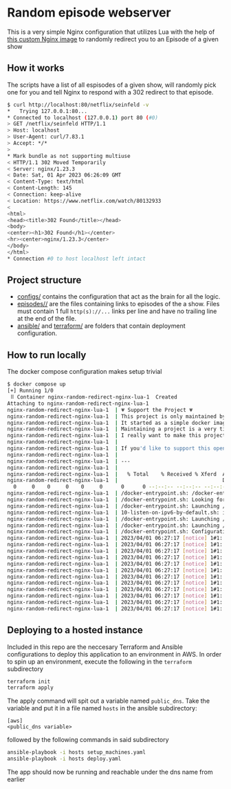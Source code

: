 # Random episode webserver

This is a very simple Nginx configuration that utilizes Lua with the help of
[this custom Nginx image](https://github.com/fabiocicerchia/nginx-lua) to randomly redirect
you to an Episode of a given show

## How it works

The scripts have a list of all espisodes of a given show, will randomly pick one for you and tell
Nginx to respond with a 302 redirect to that episode.

```bash
$ curl http://localhost:80/netflix/seinfeld -v
*   Trying 127.0.0.1:80...
* Connected to localhost (127.0.0.1) port 80 (#0)
> GET /netflix/seinfeld HTTP/1.1
> Host: localhost
> User-Agent: curl/7.83.1
> Accept: */*
> 
* Mark bundle as not supporting multiuse
< HTTP/1.1 302 Moved Temporarily
< Server: nginx/1.23.3
< Date: Sat, 01 Apr 2023 06:26:09 GMT
< Content-Type: text/html
< Content-Length: 145
< Connection: keep-alive
< Location: https://www.netflix.com/watch/80132933
< 
<html>
<head><title>302 Found</title></head>
<body>
<center><h1>302 Found</h1></center>
<hr><center>nginx/1.23.3</center>
</body>
</html>
* Connection #0 to host localhost left intact
```

## Project structure

- [configs/](configs/) contains the configuration that act as the brain for all the logic.
- [episodes/<service>/<show>](episodes/) are the files containing links to episodes of the a show.
Files must contain 1 full `http(s)://...` links per line and have no trailing line at
the end of the file.
- [ansible/](ansible/) and [terraform/](terraform/) are folders that contain deployment configuration.

## How to run locally

The docker compose configuration makes setup trivial

```bash
$ docker compose up
[+] Running 1/0
 ⠿ Container nginx-random-redirect-nginx-lua-1  Created                                                                                                        0.0s
Attaching to nginx-random-redirect-nginx-lua-1
nginx-random-redirect-nginx-lua-1  | 💗 Support the Project 💗
nginx-random-redirect-nginx-lua-1  | This project is only maintained by one person, Fabio Cicerchia <https://github.com/fabiocicerchia>.
nginx-random-redirect-nginx-lua-1  | It started as a simple docker image, now it updates automatically periodically and provides support for multiple disto 😎
nginx-random-redirect-nginx-lua-1  | Maintaining a project is a very time consuming activity, especially when done alone 💪
nginx-random-redirect-nginx-lua-1  | I really want to make this project better and become super cool 🚀
nginx-random-redirect-nginx-lua-1  | 
nginx-random-redirect-nginx-lua-1  | If you'd like to support this open-source project I'll appreciate any kind of contribution <https://github.com/sponsors/fabiocicerchia>.
nginx-random-redirect-nginx-lua-1  | 
nginx-random-redirect-nginx-lua-1  | ---
nginx-random-redirect-nginx-lua-1  | 
nginx-random-redirect-nginx-lua-1  |   % Total    % Received % Xferd  Average Speed   Time    Time     Time  Current
nginx-random-redirect-nginx-lua-1  |                                  Dload  Upload   Total   Spent    Left  Speed
  0     0    0     0    0     0      0      0 --:--:-- --:--:-- --:--:--     0
nginx-random-redirect-nginx-lua-1  | /docker-entrypoint.sh: /docker-entrypoint.d/ is not empty, will attempt to perform configuration
nginx-random-redirect-nginx-lua-1  | /docker-entrypoint.sh: Looking for shell scripts in /docker-entrypoint.d/
nginx-random-redirect-nginx-lua-1  | /docker-entrypoint.sh: Launching /docker-entrypoint.d/10-listen-on-ipv6-by-default.sh
nginx-random-redirect-nginx-lua-1  | 10-listen-on-ipv6-by-default.sh: info: IPv6 listen already enabled
nginx-random-redirect-nginx-lua-1  | /docker-entrypoint.sh: Launching /docker-entrypoint.d/20-envsubst-on-templates.sh
nginx-random-redirect-nginx-lua-1  | /docker-entrypoint.sh: Launching /docker-entrypoint.d/30-tune-worker-processes.sh
nginx-random-redirect-nginx-lua-1  | /docker-entrypoint.sh: Configuration complete; ready for start up
nginx-random-redirect-nginx-lua-1  | 2023/04/01 06:27:17 [notice] 1#1: using the "epoll" event method
nginx-random-redirect-nginx-lua-1  | 2023/04/01 06:27:17 [notice] 1#1: nginx/1.23.3
nginx-random-redirect-nginx-lua-1  | 2023/04/01 06:27:17 [notice] 1#1: built by gcc 12.2.1 20220924 (Alpine 12.2.1_git20220924-r4) 
nginx-random-redirect-nginx-lua-1  | 2023/04/01 06:27:17 [notice] 1#1: OS: Linux 5.15.49-linuxkit
nginx-random-redirect-nginx-lua-1  | 2023/04/01 06:27:17 [notice] 1#1: getrlimit(RLIMIT_NOFILE): 1048576:1048576
nginx-random-redirect-nginx-lua-1  | 2023/04/01 06:27:17 [notice] 1#1: start worker processes
nginx-random-redirect-nginx-lua-1  | 2023/04/01 06:27:17 [notice] 1#1: start worker process 25
nginx-random-redirect-nginx-lua-1  | 2023/04/01 06:27:17 [notice] 1#1: start worker process 26
nginx-random-redirect-nginx-lua-1  | 2023/04/01 06:27:17 [notice] 1#1: start worker process 27
nginx-random-redirect-nginx-lua-1  | 2023/04/01 06:27:17 [notice] 1#1: start worker process 28
nginx-random-redirect-nginx-lua-1  | 2023/04/01 06:27:17 [notice] 1#1: start worker process 29
nginx-random-redirect-nginx-lua-1  | 2023/04/01 06:27:17 [notice] 1#1: start worker process 30
```

## Deploying to a hosted instance

Included in this repo are the neccesary Terraform and Ansible configurations to deploy this application to
an environment in AWS. In order to spin up an environment, execute the following in the `terraform` subdirectory

```bash
terraform init
terraform apply
```

The apply command will spit out a variable named `public_dns`. Take the variable and put
it in a file named `hosts` in the ansible subdirectory:

```
[aws]
<public_dns variable>
```

followed by the following commands in said subdirectory

```bash
ansible-playbook -i hosts setup_machines.yaml
ansible-playbook -i hosts deploy.yaml
```

The app should now be running and reachable under the dns name from earlier